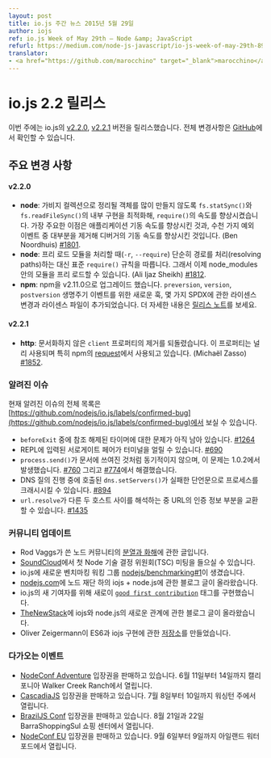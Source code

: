 ```yaml
---
layout: post
title: io.js 주간 뉴스 2015년 5월 29일
author: iojs
ref: io.js Week of May 29th — Node &amp; JavaScript
refurl: https://medium.com/node-js-javascript/io-js-week-of-may-29th-89bdeace6056
translator:
- <a href="https://github.com/marocchino" target="_blank">marocchino</a>
---
```


<!--
# io.js 2.2 releases
This week we had two io.js releases [v2.2.0](https://iojs.org/dist/v2.2.0/) and [v2.2.1](https://iojs.org/dist/v2.2.1/), complete changelog can be found [on GitHub](https://github.com/nodejs/io.js/blob/master/CHANGELOG.md).
-->

# io.js 2.2 릴리스

이번 주에는 io.js의 [v2.2.0](https://iojs.org/dist/v2.2.0/), [v2.2.1](https://iojs.org/dist/v2.2.1/) 버전을 릴리스했습니다. 전체 변경사항은 [GitHub](https://github.com/nodejs/io.js/blob/master/CHANGELOG.md)에서 확인할 수 있습니다.

<!--
### Notable changes

#### v2.2.0

* **node**: Speed-up `require()` by replacing usage of `fs.statSync()` and `fs.readFileSync()` with internal variants that are faster for this use-case and do not create as many objects for the garbage collector to clean up. The primary two benefits are: significant increase in application start-up time on typical applications and better start-up time for the debugger by eliminating almost all of the thousands of exception events. (Ben Noordhuis) [#1801](https://github.com/nodejs/io.js/pull/1801).
* **node**: Resolution of pre-load modules (`-r` or `-\-require`) now follows the standard `require()` rules rather than just resolving paths, so you can now pre-load modules in node_modules. (Ali Ijaz Sheikh) [#1812](https://github.com/nodejs/io.js/pull/1812).
* **npm**: Upgraded npm to v2.11.0. New hooks for `preversion`, `version`, and `postversion` lifecycle events, some SPDX-related license changes and license file inclusions. See the [release notes](https://github.com/npm/npm/releases/tag/v2.11.0) for full details.

#### v2.2.1

* **http**: reverts the removal of an undocumented `client` property on client connections, this property is being used in the wild, most notably by [request](https://github.com/request/request) which is used by npm. (Michaël Zasso) [#1852](https://github.com/nodejs/io.js/pull/1852).
-->

## 주요 변경 사항

#### v2.2.0

* **node**: 가비지 컬렉션으로 정리될 객체를 많이 만들지 않도록 `fs.statSync()`와 `fs.readFileSync()`의 내부 구현을 최적화해, `require()`의 속도를 향상시켰습니다. 가장 주요한 이점은 애플리케이션 기동 속도를 향상시킨 것과, 수천 가지 예외 이벤트 중 대부분을 제거해 디버거의 기동 속도를 향상시킨 것입니다. (Ben Noordhuis) [#1801](https://github.com/nodejs/io.js/pull/1801).
* **node**: 프리 로드 모듈을 처리할 때(`-r`, `--require`) 단순히 경로를 처리(resolving paths)하는 대신 표준 `require()` 규칙을 따릅니다. 그래서 이제 node\_modules 안의 모듈을 프리 로드할 수 있습니다. (Ali Ijaz Sheikh) [#1812](https://github.com/nodejs/io.js/pull/1812).
* **npm**: npm을 v2.11.0으로 업그레이드 했습니다. `preversion`, `version`, `postversion` 생명주기 이벤트를 위한 새로운 훅, 몇 가지 SPDX에 관한 라이센스 변경과 라이센스 파일이 추가되었습니다. 더 자세한 내용은 [릴리스 노트](https://github.com/npm/npm/releases/tag/v2.11.0)를 보세요.

#### v2.2.1

* **http**: 문서화하지 않은 `client` 프로퍼티의 제거를 되돌렸습니다. 이 프로퍼티는 널리 사용되며 특히 npm의 [request](https://github.com/request/request)에서 사용되고 있습니다. (Michaël Zasso) [#1852](https://github.com/nodejs/io.js/pull/1852).

<!--
### Known issues

See https://github.com/nodejs/io.js/labels/confirmed-bug for complete and current list of known issues.

* Some problems with unreferenced timers running during `beforeExit` are still to be resolved. See [#1264](https://github.com/nodejs/io.js/issues/1264).
* Surrogate pair in REPL can freeze terminal [#690](https://github.com/nodejs/io.js/issues/690)
* `process.send()` is not synchronous as the docs suggest, a regression introduced in 1.0.2, see [#760](https://github.com/nodejs/io.js/issues/760) and fix in [#774](https://github.com/nodejs/io.js/issues/774)
* Calling `dns.setServers()` while a DNS query is in progress can cause the process to crash on a failed assertion [#894](https://github.com/nodejs/io.js/issues/894)
* `url.resolve` may transfer the auth portion of the url when resolving between two full hosts, see [#1435](https://github.com/nodejs/io.js/issues/1435).

-->

### 알려진 이슈

현재 알려진 이슈의 전체 목록은 [https://github.com/nodejs/io.js/labels/confirmed-bug](https://github.com/nodejs/io.js/labels/confirmed-bug)에서 보실 수 있습니다.

* `beforeExit` 중에 참조 해제된 타이머에 대한 문제가 아직 남아 있습니다. [#1264](https://github.com/nodejs/node/issues/1264)
* REPL에 입력된 서로게이트 페어가 터미널을 얼릴 수 있습니다. [#690](https://github.com/nodejs/node/issues/690)
* `process.send()`가 문서에 쓰여진 것처럼 동기적이지 않으며, 이 문제는 1.0.2에서 발생했습니다. [#760](https://github.com/nodejs/node/issues/760) 그리고 [#774](https://github.com/nodejs/node/issues/774)에서 해결했습니다.
* DNS 질의 진행 중에 호출된 `dns.setServers()`가 실패한 단언문으로 프로세스를 크래시시킬 수 있습니다. [#894](https://github.com/nodejs/node/issues/894)
* `url.resolve`가 다른 두 호스트 사이를 해석하는 중 URL의 인증 정보 부분을 교환할 수 있습니다. [#1435](https://github.com/nodejs/node/issues/1435)

<!--
### Community Updates

* [Schism and Reconciliation](https://nodesource.com/blog/was-this-trip-really-necessary) in the Node Community by Rod Vagg.
* First Node TSC Meeting available on [SoundCloud](https://soundcloud.com/node-foundation/tsc-meeting-2015-05-27).
* io.js have got a new Benchmarking Working Group [nodejs/benchmarking#1](https://github.com/nodejs/benchmarking/issues/1).
* Blog post about iojs + node.js under Node Foundation by [nodejs.com](http://blog.nodejs.org/2015/05/15/the-nodejs-foundation-benefits-all/).
* io.js implements new [`good first contribution`](https://github.com/nodejs/io.js/labels/good%20first%20contribution) tag for new contributors.
* Blog post from [TheNewStack](http://thenewstack.io/io-js-and-node-js-have-united-and-thats-a-good-thing/) about iojs and node.js new relation.
* Oliver Zeigermann created a [repo](https://github.com/DJCordhose/ecmascript-2015-iojs) about ES6 and iojs implementation.
-->

### 커뮤니티 업데이트

* Rod Vaggs가 쓴 노드 커뮤니티의 [분열과 화해](https://nodesource.com/blog/was-this-trip-really-necessary)에 관한 글입니다.
* [SoundCloud](https://soundcloud.com/node-foundation/tsc-meeting-2015-05-27)에서 첫 Node 기술 결정 위원회(TSC) 미팅을 들으실 수 있습니다.
* io.js에 새로운 벤치마킹 워킹 그룹 [nodejs/benchmarking#1](https://github.com/nodejs/benchmarking/issues/1)이 생겼습니다.
* [nodejs.com](http://blog.nodejs.org/2015/05/15/the-nodejs-foundation-benefits-all/)에 노드 재단 하의 iojs + node.js에 관한 블로그 글이 올라왔습니다.
* io.js의 새 기여자를 위해 새로이 [`good first contribution`](https://github.com/nodejs/io.js/labels/good%20first%20contribution) 태그를 구현했습니다.
* [TheNewStack](http://thenewstack.io/io-js-and-node-js-have-united-and-thats-a-good-thing/)에 iojs와 node.js의 새로운 관계에 관한 블로그 글이 올라왔습니다.
* Oliver Zeigermann이 ES6과 iojs 구현에 관한 [저장소](https://github.com/DJCordhose/ecmascript-2015-iojs)를 만들었습니다.

<!--
### Upcoming Events

* [NodeConf Adventure](http://nodeconf.com/) tickets are on sale, June 11th - 14th at Walker Creek Ranch, CA
* [CascadiaJS](http://2015.cascadiajs.com/) tickets are on sale, July 8th - 10th at Washington State
* [BrazilJS Conf](http://braziljs.com.br/) tickets are on sale, August 21st - 22nd at Shopping Center BarraShoppingSul
* [NodeConf EU](http://nodeconf.eu/) tickets are on sale, September 6th - 9th at Waterford, Ireland
-->

### 다가오는 이벤트

* [NodeConf Adventure](http://nodeconf.com/) 입장권을 판매하고 있습니다. 6월 11일부터 14일까지 캘리포니아 Walker Creek Ranch에서 열립니다.
* [CascadiaJS](http://2015.cascadiajs.com/) 입장권을 판매하고 있습니다. 7월 8일부터 10일까지 워싱턴 주에서 열립니다.
* [BrazilJS Conf](http://braziljs.com.br/) 입장권을 판매하고 있습니다. 8월 21일과 22일 BarraShoppingSul 쇼핑 센터에서 열립니다.
* [NodeConf EU](http://nodeconf.eu/) 입장권을 판매하고 있습니다. 9월 6일부터 9일까지 아일랜드 워터포드에서 열립니다.
